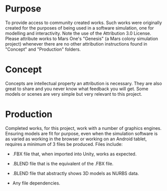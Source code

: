 # Purpose

To provide access to community created works. Such works were originally created for the purposes of being used in a software simulation, one for modelling and interactivity. Note the use of the Attribution 3.0 License. Please attribute works to Mars One's "Genesis" (a Mars colony simulation project) whenever there are no other attribution instructions found in "Concept" and "Production" folders.

# Concept

Concepts are intellectual property an attribution is necessary. They are also great to share and you never know what feedback you will get. Some models or scenes are very simple but very relevant to this project. 

# Production

Completed works, for this project, work with a number of graphics engines. Ensuring models are fit for purpose, even when the simulation software is as varied as working in the browser or working on an Android tablet, requires a minimum of 3 files be produced. Files include:

* .FBX file that, when imported into Unity, works as expected.

* .BLEND file that is the equivalent of the .FBX file.

* .BLEND file that abstractly shows 3D models as NURBS data.

* Any file dependencies.